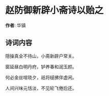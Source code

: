 # 赵防御新辟小斋诗以贻之

**作者**: 华镇

## 诗词内容

隠操真全不待山，小斋新辟户常关。

窗延昼白明丹府，𬬻养春和润玉颜。

何必金丝喧晓夕，祇将槌拂伴虚闲。

人间兴味元恬淡，不见轮飞倦后还。

